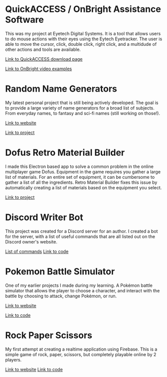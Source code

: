 # QuickACCESS / OnBright Assistance Software
This was my project at Eyetech Digital Systems. It is a tool that allows users to do mouse actions with their eyes using the Eytech Eyetracker. The user is able to move the cursor, click, double click, right click, and a multidude of other actions and tools are available. 

[Link to QuickACCESS download page](https://eyetechds.com/developer-corner/quickaccess-software/)

[Link to OnBright video examples](https://www.youtube.com/channel/UCprv-j_Q-qxdrTyMn5YBdiQ)

# Random Name Generators
My latest personal project that is still being actively developed. The goal is to provide a large variety of name generators for a broad list of subjects. From everyday names, to fantasy and sci-fi names (still working on those!).

[Link to website](http://www.random-name-generators.com)

[Link to project](https://github.com/Cdplourde/random-name-generators)

# Dofus Retro Material Builder
I made this Electron based app to solve a common problem in the online multiplayer game Dofus. Equipment in the game requires you gather a large list of materials. For an entire set of equipment, it can be cumbersome to gather a list of all the ingredients. Retro Material Builder fixes this issue by automatically creating a list of materials based on the equipment you select. 

[Link to project](https://github.com/Cdplourde/Dofus-Retro-Material-Builder)

# Discord Writer Bot
This project was created for a Discord server for an author. I created a bot for the server, with a list of useful commands that are all listed out on the Discord owner's website.

[List of commands](http://thecharactercomma.com/writer-bot-for-discord/)
[Link to code](https://github.com/Cdplourde/discord-writer-bot)

# Pokemon Battle Simulator
One of my earlier projects I made during my learning. A Pokémon battle simulator that allows the player to choose a character, and interact with the battle by choosing to attack, change Pokémon, or run.

[Link to website](https://cdplourde.github.io/Poke-BattleSim/)

[Link to code](https://github.com/Cdplourde/Poke-BattleSim)

# Rock Paper Scissors 
My first attempt at creating a realtime application using Firebase. This is a simple game of rock, paper, scissors, but completely playable online by 2 players. 

[Link to website](https://cdplourde.github.io/RPS-Multiplayer/)
[Link to code](https://github.com/Cdplourde/RPS-Multiplayer)
